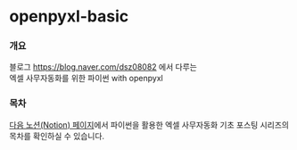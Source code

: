 # openpyxl-basic
### 개요
블로그 https://blog.naver.com/dsz08082 에서 다루는<br>
엑셀 사무자동화를 위한 파이썬 with openpyxl

### 목차
[다음 노션(Notion) 페이지](https://neltia.notion.site/c41fe4cfc6ed46aaa512e13331689777?v=59975a6ba3854b3f99af7843f5246873)에서 파이썬을 활용한 엑셀 사무자동화 기초 포스팅 시리즈의 목차를 확인하실 수 있습니다.